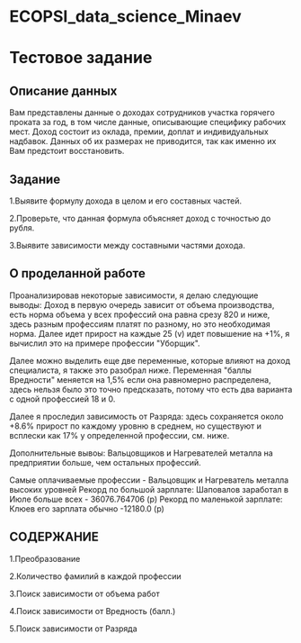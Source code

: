# ECOPSI_data_science_Minaev
# Тестовое задание 
## Описание данных
Вам представлены данные о доходах сотрудников участка горячего проката за год, в том числе данные, описывающие специфику рабочих мест. Доход состоит из оклада, премии, доплат и индивидуальных надбавок. Данных об их размерах не приводится, так как именно их Вам предстоит восстановить.

## Задание
1.Выявите формулу дохода в целом и его составных частей.

2.Проверьте, что данная формула объясняет доход с точностью до рубля.

3.Выявите зависимости между составными частями дохода.

## О проделанной работе
Проанализировав некоторые зависимости, я делаю следующие выводы: Доход в первую очередь зависит от объема производства, есть норма объема у всех профессий она равна срезу 820 и ниже, здесь разным профессиям платят по разному, но это необходимая норма. Далее идет прирост на каждые 25 (v) идет повышение на +1%, я вычислил это на примере профессии "Уборщик".

Далее можно выделить еще две переменные, которые влияют на доход специалиста, я также это разобрал ниже. Переменная "баллы Вредности" меняется на 1,5% если она равномерно распределена, здесь нельзя было это точно предсказать, потому что есть два варианта с одной профессией 18 и 0.

Далее я проследил зависимость от Разряда: здесь сохраняется около +8.6% прирост по каждому уровню в среднем, но существуют и всплески как 17% у определенной профессии, см. ниже.

Дополнительные вывоы: Вальцовщиков и Нагревателей металла на предприятии больше, чем остальных профессий.

Самые оплачиваемые профессии - Вальцовщик и Нагреватель металла высоких уровней Рекорд по большой зарплате: Шаповалов заработал в Июле больше всех - 36076.764706 (р) Рекорд по маленькой зарплате: Клюев его зарплата обычно -12180.0 (р)

## СОДЕРЖАНИЕ
1.Преобразование

2.Количество фамилий в каждой профессии

3.Поиск зависимости от объема работ

4.Поиск зависимости от Вредность (балл.)

5.Поиск зависимости от Разряда
